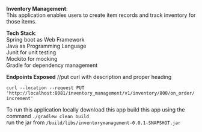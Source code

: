 **Inventory Management**:  
This application enables users to create item records and track inventory for those items.

**Tech** **Stack**:   
Spring boot as Web Framework  
Java as Programming Language  
Junit for unit testing  
Mockito for mocking   
Gradle for dependency management  

**Endpoints Exposed**
//put curl with description and proper heading  

```curl --location --request PUT 'http://localhost:8081/inventory_management/v1/inventory/800/on_order/increment'```

To run this application locally
download this app 
build this app using the command `./gradlew clean build`  
run the jar from `/build/libs/inventorymanagement-0.0.1-SNAPSHOT.jar`








